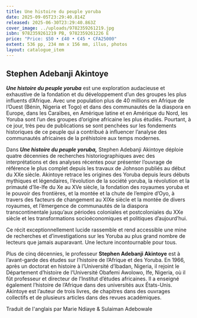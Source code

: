 ```yaml
---
title: Une histoire du peuple yoruba
date: 2025-09-05T23:29:40.814Z
released: 2025-06-30T23:29:40.863Z
cover_image: ../uploads/9782359261219.jpg
isbn: 9782359261219 PB, 9782359261226 E
price: "Price: $50 • £40 • €45 • CFA25000"
extent: 536 pp, 234 mm x 156 mm, illus, photos
layout: catalogue_item
---
```

## Stephen Adebanji Akintoye

***Une histoire du peuple yoruba*** est une exploration audacieuse et exhaustive de la fondation et du développement d’un des groupes les plus influents d’Afrique. Avec une population plus de 40 millions en Afrique de l’Ouest (Bénin, Nigeria et Togo) et dans des communautés de la diaspora en Europe, dans les Caraïbes, en Amérique latine et en Amérique du Nord, les Yoruba sont l’un des groupes d’origine africaine les plus étudiés. Pourtant, à ce jour, très peu de publications se sont penchées sur les fondements historiques de ce peuple qui a contribué à influencer l’analyse des communautés africaines de la préhistoire aux temps modernes.

Dans ***Une histoire du peuple yoruba,*** Stephen Adebanji Akintoye déploie quatre décennies de recherches historiographiques avec des interprétations et des analyses récentes pour présenter l’ouvrage de référence le plus complet depuis les travaux de Johnson publiés au début du XXe siècle. Akintoye retrace les origines des Yoruba depuis leurs débuts mythiques et légendaires, l’évolution de la société yoruba, la révolution et la primauté d’Ile-Ife du Xe au XVe siècle, la fondation des royaumes yoruba et le pouvoir des frontières, et la montée et la chute de l’empire d’Oyo, à travers des facteurs de changement au XIXe siècle et la montée de divers royaumes, et l’émergence de communautés de la diaspora transcontinentale jusqu’aux périodes coloniales et postcoloniales du XXe siècle et les transformations socioéconomiques et politiques d’aujourd’hui.

Ce récit exceptionnellement lucide rassemble et rend accessible une mine de recherches et d’investigations sur les Yoruba au plus grand nombre de lecteurs que jamais auparavant. Une lecture incontournable pour tous.

Plus de cinq décennies, le professeur **Stephen Adebanji Akintoye** est à l’avant-garde des études sur l’histoire de l’Afrique et des Yoruba. En 1966, après un doctorat en histoire à l’Université d’Ibadan, Nigeria, il rejoint le Département d’histoire de l’Université Obafemi Awolowo, Ife, Nigeria, où il fût professeur et directeur de l’Institut d’études africaines. Il a enseigné également l’histoire de l’Afrique dans des universités aux États-Unis. Akintoye est l’auteur de trois livres, de chapitres dans des ouvrages collectifs et de plusieurs articles dans des revues académiques.

T﻿raduit de l'anglais par Marie Ndiaye & Sulaiman Adebowale